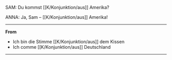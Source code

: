 SAM: Du kommst [[K/Konjunktion/aus]] Amerika?

ANNA: Ja, Sam – [[K/Konjunktion/aus]] Amerika!

-----
**From**
- Ich bin die Stimme [[K/Konjunktion/aus]] dem Kissen
- Ich comme [[K/Konjunktion/aus]] Deutschland

----

